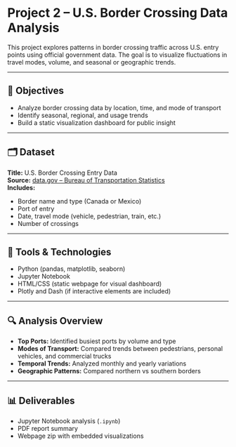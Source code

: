 # Project 2 – U.S. Border Crossing Data Analysis

This project explores patterns in border crossing traffic across U.S. entry points using official government data. The goal is to visualize fluctuations in travel modes, volume, and seasonal or geographic trends.

---

## 📌 Objectives

- Analyze border crossing data by location, time, and mode of transport
- Identify seasonal, regional, and usage trends
- Build a static visualization dashboard for public insight

---

## 🗂️ Dataset

**Title:** U.S. Border Crossing Entry Data  
**Source:** [data.gov – Bureau of Transportation Statistics](https://www.bts.gov/)  
**Includes:**  
- Border name and type (Canada or Mexico)
- Port of entry
- Date, travel mode (vehicle, pedestrian, train, etc.)
- Number of crossings

---

## 🧰 Tools & Technologies

- Python (pandas, matplotlib, seaborn)
- Jupyter Notebook
- HTML/CSS (static webpage for visual dashboard)
- Plotly and Dash (if interactive elements are included)

---

## 🔍 Analysis Overview

- **Top Ports:** Identified busiest ports by volume and type
- **Modes of Transport:** Compared trends between pedestrians, personal vehicles, and commercial trucks
- **Temporal Trends:** Analyzed monthly and yearly variations
- **Geographic Patterns:** Compared northern vs southern borders

---

## 📊 Deliverables

- Jupyter Notebook analysis (`.ipynb`)
- PDF report summary
- Webpage zip with embedded visualizations

